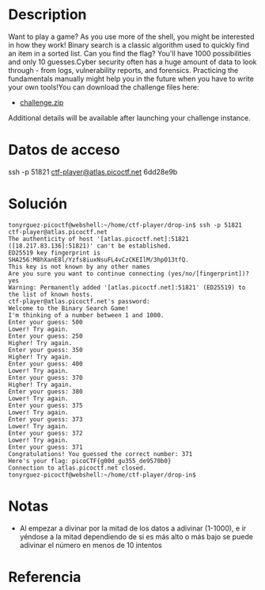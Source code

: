 # Description
Want to play a game? As you use more of the shell, you might be interested in how they work! Binary search is a classic algorithm used to quickly find an item in a sorted list. Can you find the flag? You'll have 1000 possibilities and only 10 guesses.Cyber security often has a huge amount of data to look through - from logs, vulnerability reports, and forensics. Practicing the fundamentals manually might help you in the future when you have to write your own tools!You can download the challenge files here:

- [challenge.zip](https://artifacts.picoctf.net/c_atlas/6/challenge.zip)

Additional details will be available after launching your challenge instance.

# Datos de acceso
ssh -p 51821 [ctf-player@atlas.picoctf.net](mailto:ctf-player@atlas.picoctf.net) 6dd28e9b
# Solución

```
tonyrguez-picoctf@webshell:~/home/ctf-player/drop-in$ ssh -p 51821 ctf-player@atlas.picoctf.net
The authenticity of host '[atlas.picoctf.net]:51821 ([18.217.83.136]:51821)' can't be established.
ED25519 key fingerprint is SHA256:M8hXanE8l/Yzfs8iuxNsuFL4vCzCKEIlM/3hpO13tfQ.
This key is not known by any other names
Are you sure you want to continue connecting (yes/no/[fingerprint])? yes
Warning: Permanently added '[atlas.picoctf.net]:51821' (ED25519) to the list of known hosts.
ctf-player@atlas.picoctf.net's password: 
Welcome to the Binary Search Game!
I'm thinking of a number between 1 and 1000.
Enter your guess: 500
Lower! Try again.
Enter your guess: 250  
Higher! Try again.
Enter your guess: 350
Higher! Try again.
Enter your guess: 400
Lower! Try again.
Enter your guess: 370
Higher! Try again.
Enter your guess: 380
Lower! Try again.
Enter your guess: 375
Lower! Try again.
Enter your guess: 373
Lower! Try again.
Enter your guess: 372
Lower! Try again.
Enter your guess: 371
Congratulations! You guessed the correct number: 371
Here's your flag: picoCTF{g00d_gu355_de9570b0}
Connection to atlas.picoctf.net closed.
tonyrguez-picoctf@webshell:~/home/ctf-player/drop-in$ 
```

# Notas
- Al empezar a divinar por la mitad de los datos a adivinar (1-1000), e ir yéndose a la mitad dependiendo de si es más alto o más bajo se puede adivinar el número en menos de 10 intentos

# Referencia